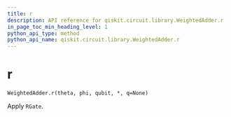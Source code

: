 ```yaml
---
title: r
description: API reference for qiskit.circuit.library.WeightedAdder.r
in_page_toc_min_heading_level: 1
python_api_type: method
python_api_name: qiskit.circuit.library.WeightedAdder.r
---
```


# r

<span id="qiskit.circuit.library.WeightedAdder.r" />

`WeightedAdder.r(theta, phi, qubit, *, q=None)`

Apply `RGate`.

